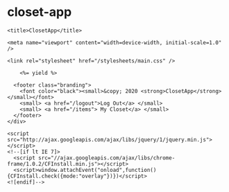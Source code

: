 
# closet-app



<!DOCTYPE html>
<!--[if lt IE 7]> <html class="no-js ie6 oldie" lang="en"> <![endif]-->
<!--[if IE 7]>    <html class="no-js ie7 oldie" lang="en"> <![endif]-->
<!--[if IE 8]>    <html class="no-js ie8 oldie" lang="en"> <![endif]-->
<!--[if gt IE 8]><!--> <html class="no-js" lang="en"> <!--<![endif]-->
  <head>
    <meta charset="utf-8" />
    <meta http-equiv="X-UA-Compatible" content="IE=edge, chrome=1" />

    <title>ClosetApp</title>

    <meta name="viewport" content="width=device-width, initial-scale=1.0" />

    <link rel="stylesheet" href="/stylesheets/main.css" />
  </head>
  <body>
    <div class="wrapper">

        <%= yield %>

      <footer class="branding">
        <font color="black"><small>&copy; 2020 <strong>ClosetApp</strong></small></font>
        <small> <a href="/logout">Log Out</a> </small>
        <small> <a href="/items"> My Closet</a> </small>
      </footer>
    </div>

    <script src="http://ajax.googleapis.com/ajax/libs/jquery/1/jquery.min.js"></script>
    <!--[if lt IE 7]>
      <script src="//ajax.googleapis.com/ajax/libs/chrome-frame/1.0.2/CFInstall.min.js"></script>
      <script>window.attachEvent("onload",function(){CFInstall.check({mode:"overlay"})})</script>
    <![endif]-->
  </body>
</html>

